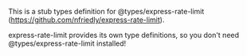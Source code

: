 This is a stub types definition for @types/express-rate-limit (https://github.com/nfriedly/express-rate-limit).

express-rate-limit provides its own type definitions, so you don't need @types/express-rate-limit installed!